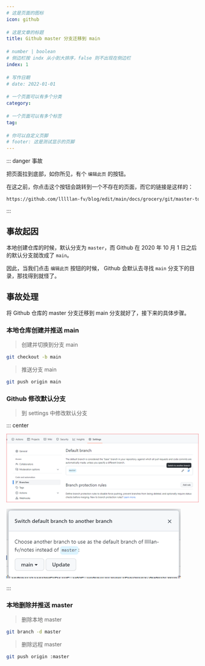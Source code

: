 ```yaml
---
# 这是页面的图标
icon: github

# 这是文章的标题
title: Github master 分支迁移到 main

# number | boolean
# 侧边栏按 indx 从小到大排序，false 则不出现在侧边栏
index: 1

# 写作日期
# date: 2022-01-01

# 一个页面可以有多个分类
category: 

# 一个页面可以有多个标签
tag: 

# 你可以自定义页脚
# footer: 这是测试显示的页脚
---
```




::: danger 事故

把页面拉到底部，如你所见，有个 `编辑此页` 的按钮。

在这之前，你点击这个按钮会跳转到一个不存在的页面，而它的链接是这样的：

```html
https://github.com/lllllan-fv/blog/edit/main/docs/grocery/git/master-to-main.md
```

:::



## 事故起因

本地创建仓库的时候，默认分支为 `master`，而 Github 在 2020 年 10 月 1 日之后的默认分支就改成了 `main`。

因此，当我们点击 `编辑此页` 按钮的时候， Github 会默认去寻找 `main` 分支下的目录，那找得到就怪了。



## 事故处理

将 Github 仓库的 master 分支迁移到 main  分支就好了，接下来的具体步骤。



### 本地仓库创建并推送 main

> 创建并切换到分支 main

```bash
git checkout -b main
```



> 推送分支 main

```bash
git push origin main
```



### Github 修改默认分支

> 到 settings 中修改默认分支

::: center

![image-20220513221237596](./img/image-20220513221237596.png)

![image-20220513221328771](./img/image-20220513221328771.png)

:::



### 本地删除并推送 master

> 删除本地 master

```bash
git branch -d master
```



> 删除远程 master

```bash
git push origin :master
```




